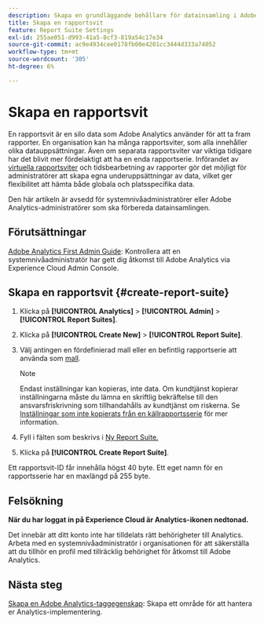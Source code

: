 ```yaml
---
description: Skapa en grundläggande behållare för datainsamling i Adobe Analytics
title: Skapa en rapportsvit
feature: Report Suite Settings
exl-id: 255ae051-d993-41a5-8cf3-819a54c17e34
source-git-commit: ac9e4934cee0178fb00e4201cc3444d333a74052
workflow-type: tm+mt
source-wordcount: '305'
ht-degree: 6%

---
```


# Skapa en rapportsvit

En rapportsvit är en silo data som Adobe Analytics använder för att ta fram rapporter. En organisation kan ha många rapportsviter, som alla innehåller olika datauppsättningar. Även om separata rapportsviter var viktiga tidigare har det blivit mer fördelaktigt att ha en enda rapportserie. Införandet av [virtuella rapportsviter](https://experienceleague.adobe.com/docs/analytics/components/virtual-report-suites/vrs-about.html#virtual-report-suites) och tidsbearbetning av rapporter gör det möjligt för administratörer att skapa egna underuppsättningar av data, vilket ger flexibilitet att hämta både globala och platsspecifika data.

Den här artikeln är avsedd för systemnivåadministratörer eller Adobe Analytics-administratörer som ska förbereda datainsamlingen.

## Förutsättningar

[Adobe Analytics First Admin Guide](/help/admin/admin-console/first-admin-guide.md): Kontrollera att en systemnivåadministratör har gett dig åtkomst till Adobe Analytics via Experience Cloud Admin Console.

## Skapa en rapportsvit {#create-report-suite}

1. Klicka på **[!UICONTROL Analytics]** > **[!UICONTROL Admin]** > **[!UICONTROL Report Suites]**.
1. Klicka på **[!UICONTROL Create New]** > **[!UICONTROL Report Suite]**.
1. Välj antingen en fördefinierad mall eller en befintlig rapportserie att använda som [mall](../c-report-suite-templates/report-suite-templates.md).

   >[!NOTE]
   >
   >Endast inställningar kan kopieras, inte data. Om kundtjänst kopierar inställningarna måste du lämna en skriftlig bekräftelse till den ansvarsfriskrivning som tillhandahålls av kundtjänst om riskerna. Se [Inställningar som inte kopierats från en källrapportsserie](/help/admin/c-manage-report-suites/c-new-report-suite/settings-not-copied-from-rs.md) för mer information.

1. Fyll i fälten som beskrivs i [Ny Report Suite.](../c-new-report-suite/new-report-suite.md)
1. Klicka på **[!UICONTROL Create Report Suite]**.

Ett rapportsvit-ID får innehålla högst 40 byte. Ett eget namn för en rapportsserie har en maxlängd på 255 byte.

## Felsökning

**När du har loggat in på Experience Cloud är Analytics-ikonen nedtonad.**

Det innebär att ditt konto inte har tilldelats rätt behörigheter till Analytics. Arbeta med en systemnivåadministratör i organisationen för att säkerställa att du tillhör en profil med tillräcklig behörighet för åtkomst till Adobe Analytics.

## Nästa steg

[Skapa en Adobe Analytics-taggegenskap](/help/implement/launch/create-analytics-property.md): Skapa ett område för att hantera er Analytics-implementering.
